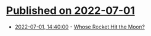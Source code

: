 # [Published on 2022-07-01](index.md)

* [2022-07-01, 14:40:00](https://science.slashdot.org/story/22/07/01/1430200/whose-rocket-hit-the-moon?utm_source=rss1.0mainlinkanon&utm_medium=feed) - [Whose Rocket Hit the Moon?](https://science.slashdot.org/story/22/07/01/1430200/whose-rocket-hit-the-moon?utm_source=rss1.0mainlinkanon&utm_medium=feed)

